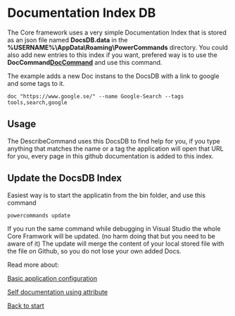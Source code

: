 # Documentation Index DB

The Core framework uses a very simple Documentation Index that is stored as an json file named **DocsDB.data** in the **%USERNAME%\AppData\Roaming\PowerCommands** directory.
You could also add new entries to this index if you want, prefered way is to use the **DocCommand[DocCommand](https://github.com/PowerCommands/PowerCommands2022/blob/main/src/PainKiller.PowerCommands/PainKiller.PowerCommands.MyExampleCommands/Commands/DocCommand.cs)** and use this command.

The example adds a new Doc instans to the DocsDB with a link to google and some tags to it.
```
doc "https://www.google.se/" --name Google-Search --tags tools,search,google
```

## Usage
The DescribeCommand uses this DocsDB to find help for you, if you type anything that matches the name or a tag the application will open that URL for you, every page in this github documentation is added to this index.

## Update the DocsDB Index
Easiest way is to start the applicatin from the bin folder, and use this command
```
powercommands update
```

If you run the same command while debugging in Visual Studio the whole Core Framwork will be updated. (no harm doing that but you need to be aware of it)
The update will merge the content of your local stored file with the file on Github, so you do not lose your own added Docs.

Read more about:

[Basic application configuration](Configuration.md)

[Self documentation using attribute](PowerCommandAttribute.md)

[Back to start](https://github.com/PowerCommands/PowerCommands2022/blob/main/Docs/README.md)